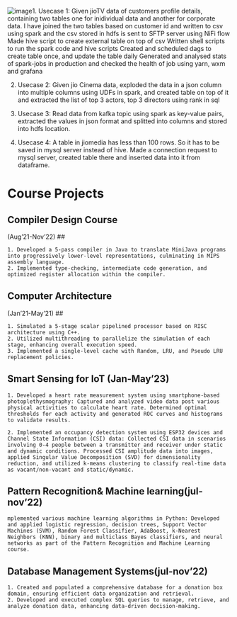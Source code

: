 ![image](https://github.com/manasa321/BigData/assets/56963182/bedbf60e-7bc0-438f-9e92-89cc7ff45eba)1. Usecase 1:
     Given jioTV data of customers profile details, containing two tables one for inidividual data and another for corporate data. I have joined the two tables based on customer id
     and written to csv using spark and the csv stored in hdfs is sent to SFTP server using NiFi flow
     Made hive script to create external table on top of csv
     Written shell scripts to run the spark code and hive scripts
     Created and scheduled dags to create table once, and update the table daily
     Generated and analysed stats of spark-jobs in production and checked the health of job using yarn, wxm and grafana

2. Usecase 2:
     Given jio Cinema data, exploded the data in a json column into multiple columns using UDFs in spark, and created table on top of it and extracted the list of top 3 actors, top 3 directors using rank in sql

3. Usecase 3:
     Read data from kafka topic using spark as key-value pairs, extracted the values in json format and splitted into columns and stored into hdfs location.

4. Usecase 4:
     A table in jiomedia has less than 100 rows. So it has to be saved in mysql server instead of hive. Made a connection request to mysql server, created table there and inserted data into it from dataframe.


# Course Projects #

## Compiler Design Course
(Aug’21-Nov’22) ##

```
1. Developed a 5-pass compiler in Java to translate MiniJava programs into progressively lower-level representations, culminating in MIPS assembly language.
2. Implemented type-checking, intermediate code generation, and optimized register allocation within the compiler.
```


## Computer Architecture 
(Jan’21-May’21) ##
```
1. Simulated a 5-stage scalar pipelined processor based on RISC architecture using C++.
2. Utilized multithreading to parallelize the simulation of each stage, enhancing overall execution speed.
3. Implemented a single-level cache with Random, LRU, and Pseudo LRU replacement policies.
```

## Smart Sensing for IoT (Jan-May’23) ##
```
1. Developed a heart rate measurement system using smartphone-based photoplethysmography: Captured and analyzed video data post various physical activities to calculate heart rate. Determined optimal thresholds for each activity and generated ROC curves and histograms to validate results.

2. Implemented an occupancy detection system using ESP32 devices and Channel State Information (CSI) data: Collected CSI data in scenarios involving 0-4 people between a transmitter and receiver under static and dynamic conditions. Processed CSI amplitude data into images, applied Singular Value Decomposition (SVD) for dimensionality reduction, and utilized k-means clustering to classify real-time data as vacant/non-vacant and static/dynamic.
```

## Pattern Recognition& Machine learning(jul-nov’22) ##
```
mplemented various machine learning algorithms in Python: Developed and applied logistic regression, decision trees, Support Vector Machines (SVM), Random Forest Classifier, AdaBoost, k-Nearest Neighbors (KNN), binary and multiclass Bayes classifiers, and neural networks as part of the Pattern Recognition and Machine Learning course.
```

## Database Management Systems(jul-nov’22) ##
```
1. Created and populated a comprehensive database for a donation box domain, ensuring efficient data organization and retrieval.
2. Developed and executed complex SQL queries to manage, retrieve, and analyze donation data, enhancing data-driven decision-making.
```




